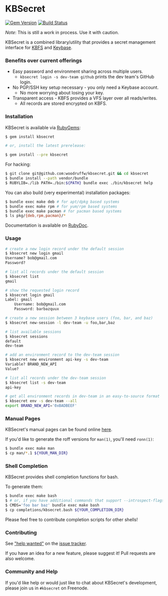 KBSecret
========

[![Gem Version](https://badge.fury.io/rb/kbsecret.svg)](https://badge.fury.io/rb/kbsecret)
[![Build Status](https://travis-ci.org/woodruffw/kbsecret.svg?branch=master)](https://travis-ci.org/woodruffw/kbsecret)

*Note*: This is still a work in process. Use it with caution.

KBSecret is a combined library/utility that provides a secret management
interface for [KBFS](https://keybase.io/docs/kbfs) and
[Keybase](https://keybase.io/).

### Benefits over current offerings

* Easy password and environment sharing across multiple users.
  - `kbsecret login -s dev-team github` prints the dev team's GitHub login.
* No PGP/SSH key setup necessary - you only need a Keybase account.
  - No more worrying about losing your key.
* Transparent access - KBFS provides a VFS layer over all reads/writes.
  - All records are stored encrypted on KBFS.

### Installation

KBSecret is available via [RubyGems](https://rubygems.org/gems/kbsecret):

```bash
$ gem install kbsecret

# or, install the latest prerelease:

$ gem install --pre kbsecret
```

For hacking:

```bash
$ git clone git@github.com:woodruffw/kbsecret.git && cd kbsecret
$ bundle install --path vendor/bundle
$ RUBYLIB=./lib PATH=./bin:${PATH} bundle exec ./bin/kbsecret help
```

You can also build (very experimental) installation packages:

```bash
$ bundle exec make deb # for apt/dpkg based systems
$ bundle exec make rpm # for yum/rpm based systems
$ bundle exec make pacman # for pacman based systems
$ ls pkg/{deb,rpm,pacman}/*
```

Documentation is available on [RubyDoc](http://www.rubydoc.info/gems/kbsecret/).

### Usage

```bash
# create a new login record under the default session
$ kbsecret new login gmail
Username? bob@gmail.com
Password?

# list all records under the default session
$ kbsecret list
gmail

# show the requested login record
$ kbsecret login gmail
Label: gmail
	Username: bob@gmail.com
	Password: barbazquux

# create a new session between 3 keybase users (foo, bar, and baz)
$ kbsecret new-session -l dev-team -u foo,bar,baz

# list available sessions
$ kbsecret sessions
default
dev-team

# add an environment record to the dev-team session
$ kbsecret new environment api-key -s dev-team
Variable? BRAND_NEW_API
Value?

# list all records under the dev-team session
$ kbsecret list -s dev-team
api-key

# get all environment records in dev-team in an easy-to-source format
$ kbsecret env -s dev-team --all
export BRAND_NEW_API='0xBADBEEF'
```

### Manual Pages

KBSecret's manual pages can be found online
[here](https://yossarian.net/docs/kbsecret-man/kbsecret.1).

If you'd like to generate the roff versions for `man(1)`, you'll need `ronn(1)`:

```bash
$ bundle exec make man
$ cp man/*.1 ${YOUR_MAN_DIR}
```

### Shell Completion

KBSecret provides shell completion functions for bash.

To generate them:

```bash
$ bundle exec make bash
$ # or, if you have additional commands that support --introspect-flags:
$ CMDS='foo bar baz' bundle exec make bash
$ cp completions/kbsecret.bash ${YOUR_COMPLETION_DIR}
```

Please feel free to contribute completion scripts for other shells!

### Contributing

See ["help wanted"](https://github.com/woodruffw/kbsecret/issues?q=is%3Aissue+is%3Aopen+label%3A%22help+wanted%22)
on the [issue tracker](https://github.com/woodruffw/kbsecret/issues).

If you have an idea for a new feature, please suggest it! Pull requests are also welcome.

### Community and Help

If you'd like help or would just like to chat about KBSecret's development, please
join us in `#kbsecret` on Freenode.
